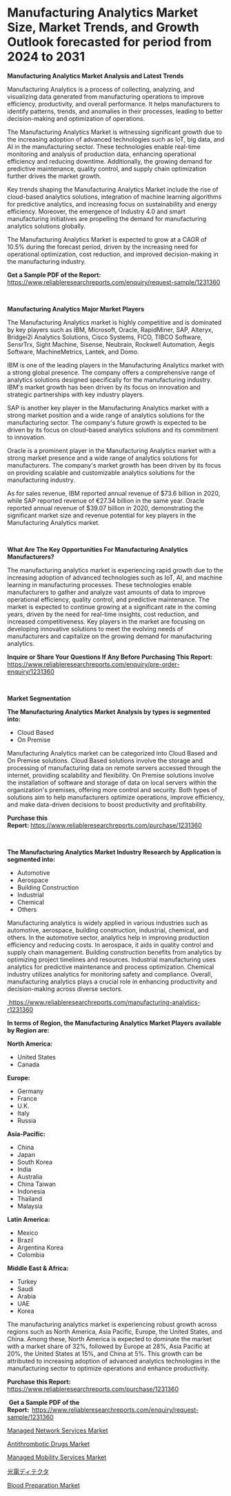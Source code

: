 <p><h1>Manufacturing Analytics Market Size, Market Trends, and Growth Outlook forecasted for period from 2024 to 2031</h1></p><p><strong>Manufacturing Analytics Market Analysis and Latest Trends</strong></p>
<p><p>Manufacturing Analytics is a process of collecting, analyzing, and visualizing data generated from manufacturing operations to improve efficiency, productivity, and overall performance. It helps manufacturers to identify patterns, trends, and anomalies in their processes, leading to better decision-making and optimization of operations.</p><p>The Manufacturing Analytics Market is witnessing significant growth due to the increasing adoption of advanced technologies such as IoT, big data, and AI in the manufacturing sector. These technologies enable real-time monitoring and analysis of production data, enhancing operational efficiency and reducing downtime. Additionally, the growing demand for predictive maintenance, quality control, and supply chain optimization further drives the market growth.</p><p>Key trends shaping the Manufacturing Analytics Market include the rise of cloud-based analytics solutions, integration of machine learning algorithms for predictive analytics, and increasing focus on sustainability and energy efficiency. Moreover, the emergence of Industry 4.0 and smart manufacturing initiatives are propelling the demand for manufacturing analytics solutions globally.</p><p>The Manufacturing Analytics Market is expected to grow at a CAGR of 10.5% during the forecast period, driven by the increasing need for operational optimization, cost reduction, and improved decision-making in the manufacturing industry.</p></p>
<p><strong>Get a Sample PDF of the Report:&nbsp;</strong> <a href="https://www.reliableresearchreports.com/enquiry/request-sample/1231360">https://www.reliableresearchreports.com/enquiry/request-sample/1231360</a></p>
<p>&nbsp;</p>
<p><strong>Manufacturing Analytics Major Market Players</strong></p>
<p><p>The Manufacturing Analytics market is highly competitive and is dominated by key players such as IBM, Microsoft, Oracle, RapidMiner, SAP, Alteryx, Bridgei2i Analytics Solutions, Cisco Systems, FICO, TIBCO Software, SensrTrx, Sight Machine, Sisense, Neubrain, Rockwell Automation, Aegis Software, MachineMetrics, Lantek, and Domo.</p><p>IBM is one of the leading players in the Manufacturing Analytics market with a strong global presence. The company offers a comprehensive range of analytics solutions designed specifically for the manufacturing industry. IBM's market growth has been driven by its focus on innovation and strategic partnerships with key industry players.</p><p>SAP is another key player in the Manufacturing Analytics market with a strong market position and a wide range of analytics solutions for the manufacturing sector. The company's future growth is expected to be driven by its focus on cloud-based analytics solutions and its commitment to innovation.</p><p>Oracle is a prominent player in the Manufacturing Analytics market with a strong market presence and a wide range of analytics solutions for manufacturers. The company's market growth has been driven by its focus on providing scalable and customizable analytics solutions for the manufacturing industry.</p><p>As for sales revenue, IBM reported annual revenue of $73.6 billion in 2020, while SAP reported revenue of €27.34 billion in the same year. Oracle reported annual revenue of $39.07 billion in 2020, demonstrating the significant market size and revenue potential for key players in the Manufacturing Analytics market.</p></p>
<p>&nbsp;</p>
<p><strong>What Are The Key Opportunities For Manufacturing Analytics Manufacturers?</strong></p>
<p><p>The manufacturing analytics market is experiencing rapid growth due to the increasing adoption of advanced technologies such as IoT, AI, and machine learning in manufacturing processes. These technologies enable manufacturers to gather and analyze vast amounts of data to improve operational efficiency, quality control, and predictive maintenance. The market is expected to continue growing at a significant rate in the coming years, driven by the need for real-time insights, cost reduction, and increased competitiveness. Key players in the market are focusing on developing innovative solutions to meet the evolving needs of manufacturers and capitalize on the growing demand for manufacturing analytics.</p></p>
<p><strong>Inquire or Share Your Questions If Any Before Purchasing This Report:</strong> <a href="https://www.reliableresearchreports.com/enquiry/pre-order-enquiry/1231360">https://www.reliableresearchreports.com/enquiry/pre-order-enquiry/1231360</a></p>
<p>&nbsp;</p>
<p><strong>Market Segmentation</strong></p>
<p><strong>The Manufacturing Analytics Market Analysis by types is segmented into:</strong></p>
<p><ul><li>Cloud Based</li><li>On Premise</li></ul></p>
<p><p>Manufacturing Analytics market can be categorized into Cloud Based and On Premise solutions. Cloud Based solutions involve the storage and processing of manufacturing data on remote servers accessed through the internet, providing scalability and flexibility. On Premise solutions involve the installation of software and storage of data on local servers within the organization's premises, offering more control and security. Both types of solutions aim to help manufacturers optimize operations, improve efficiency, and make data-driven decisions to boost productivity and profitability.</p></p>
<p><strong>Purchase this Report:&nbsp;</strong><a href="https://www.reliableresearchreports.com/purchase/1231360">https://www.reliableresearchreports.com/purchase/1231360</a></p>
<p>&nbsp;</p>
<p><strong>The Manufacturing Analytics Market Industry Research by Application is segmented into:</strong></p>
<p><ul><li>Automotive</li><li>Aerospace</li><li>Building Construction</li><li>Industrial</li><li>Chemical</li><li>Others</li></ul></p>
<p><p>Manufacturing analytics is widely applied in various industries such as automotive, aerospace, building construction, industrial, chemical, and others. In the automotive sector, analytics help in improving production efficiency and reducing costs. In aerospace, it aids in quality control and supply chain management. Building construction benefits from analytics by optimizing project timelines and resources. Industrial manufacturing uses analytics for predictive maintenance and process optimization. Chemical industry utilizes analytics for monitoring safety and compliance. Overall, manufacturing analytics plays a crucial role in enhancing productivity and decision-making across diverse sectors.</p></p>
<p><a href="https://www.reliableresearchreports.com/manufacturing-analytics-r1231360">&nbsp;https://www.reliableresearchreports.com/manufacturing-analytics-r1231360</a></p>
<p><strong>In terms of Region, the Manufacturing Analytics Market Players available by Region are:</strong></p>
<p>
    <p> <strong> North America: </strong>
        <ul>
            <li>United States</li>
            <li>Canada</li>
        </ul>
        </p> 
    <p> <strong> Europe: </strong>
        <ul>
            <li>Germany</li>
            <li>France</li>
            <li>U.K.</li>
            <li>Italy</li>
            <li>Russia</li>
        </ul>
        </p> 
    <p> <strong> Asia-Pacific: </strong>
        <ul>
            <li>China</li>
            <li>Japan</li>
            <li>South Korea</li>
            <li>India</li>
            <li>Australia</li>
            <li>China Taiwan</li>
            <li>Indonesia</li>
            <li>Thailand</li>
            <li>Malaysia</li>
        </ul>
        </p> 
    <p> <strong> Latin America: </strong>
        <ul>
            <li>Mexico</li>
            <li>Brazil</li>
            <li>Argentina Korea</li>
            <li>Colombia</li>
        </ul>
        </p> 
    <p> <strong> Middle East & Africa: </strong>
        <ul>
            <li>Turkey</li>
            <li>Saudi</li>
            <li>Arabia</li>
            <li>UAE</li>
            <li>Korea</li>
        </ul>
    </p>
    </p>
<p><p>The manufacturing analytics market is experiencing robust growth across regions such as North America, Asia Pacific, Europe, the United States, and China. Among these, North America is expected to dominate the market with a market share of 32%, followed by Europe at 28%, Asia Pacific at 20%, the United States at 15%, and China at 5%. This growth can be attributed to increasing adoption of advanced analytics technologies in the manufacturing sector to optimize operations and enhance productivity.</p></p>
<p><strong>Purchase this Report: </strong><a href="https://www.reliableresearchreports.com/purchase/1231360">https://www.reliableresearchreports.com/purchase/1231360</a></p>
<p>&nbsp;<strong>Get a Sample PDF of the Report:&nbsp;&nbsp;</strong><a href="https://www.reliableresearchreports.com/enquiry/request-sample/1231360">https://www.reliableresearchreports.com/enquiry/request-sample/1231360</a></p>
<p><strong></strong></p>
<p><p><a href="https://github.com/Angelnienowdseej3e45z3p8c/Market-Research-Report-List-2/blob/main/managed-network-services-market.md">Managed Network Services Market</a></p><p><a href="https://www.linkedin.com/pulse/antithrombotic-drugs-market-report-reveals-latest-trends-ulcqc">Antithrombotic Drugs Market</a></p><p><a href="https://github.com/brentleyjimmiealvaradoz4l1rea/Market-Research-Report-List-2/blob/main/managed-mobility-services-market.md">Managed Mobility Services Market</a></p><p><a href="https://github.com/klon646/Market-Research-Report-List-1/blob/main/696112860743.md">光電ディテクタ</a></p><p><a href="https://www.linkedin.com/pulse/blood-preparation-market-size-cagr-trends-2024-2030-hamp-shire-daxzc">Blood Preparation Market</a></p></p>